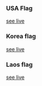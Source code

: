 ### USA Flag
<a href="https://rahila-hussaini.github.io/Mini-html-css-projects/USA flag" target="_blank">see live</a>

### Korea flag
<a href="https://rahila-hussaini.github.io/Mini-html-css-projects/Korea flag" target="_blank">see live</a>
### Laos flag
<a href="https://rahila-hussaini.github.io/Mini-html-css-projects/Laos flag" target="_blank">see live</a>
